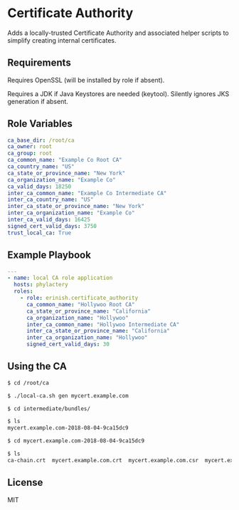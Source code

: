 Certificate Authority
=========

Adds a locally-trusted Certificate Authority and associated helper scripts to simplify creating internal certificates.

Requirements
------------

Requires OpenSSL (will be installed by role if absent).

Requires a JDK if Java Keystores are needed (keytool). Silently ignores JKS generation if absent.

Role Variables
--------------

```YAML
ca_base_dir: /root/ca
ca_owner: root
ca_group: root
ca_common_name: "Example Co Root CA"
ca_country_name: "US"
ca_state_or_province_name: "New York"
ca_organization_name: "Example Co"
ca_valid_days: 18250
inter_ca_common_name: "Example Co Intermediate CA"
inter_ca_country_name: "US"
inter_ca_state_or_province_name: "New York"
inter_ca_organization_name: "Example Co"
inter_ca_valid_days: 16425
signed_cert_valid_days: 3750
trust_local_ca: True
```


Example Playbook
----------------
```YAML
---
- name: local CA role application
  hosts: phylactery
  roles:
    - role: erinish.certificate_authority
      ca_common_name: "Hollywoo Root CA"
      ca_state_or_province_name: "California"
      ca_organization_name: "Hollywoo"
      inter_ca_common_name: "Hollywoo Intermediate CA"
      inter_ca_state_or_province_name: "California"
      inter_ca_organization_name: "Hollywoo"
      signed_cert_valid_days: 30
```


Using the CA
------------
```BASH
$ cd /root/ca

$ ./local-ca.sh gen mycert.example.com

$ cd intermediate/bundles/

$ ls
mycert.example.com-2018-08-04-9ca15dc9

$ cd mycert.example.com-2018-08-04-9ca15dc9

$ ls
ca-chain.crt  mycert.example.com.crt  mycert.example.com.csr  mycert.example.com.jks  mycert.example.com.key  mycert.example.com-nginx.crt  mycert.example.com.p12  readme.txt
```


License
-------

MIT
